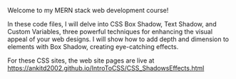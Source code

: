 Welcome to my MERN stack web development course! 

In these code files, I will delve into CSS Box Shadow, Text Shadow, and Custom Variables, three powerful techniques for enhancing the visual appeal of your web designs. I will show how to add depth and dimension to elements with Box Shadow, creating eye-catching effects. 

For these CSS sites, the web site pages are live at https://ankitd2002.github.io/IntroToCSS/CSS_ShadowsEffects.html
